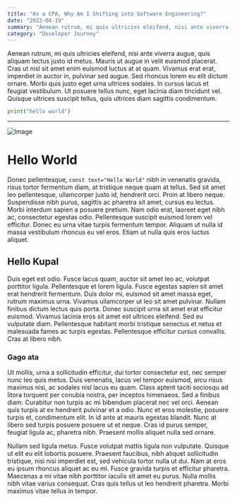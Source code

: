 ```yaml
---
title: "As a CPA, Why Am I Shifting into Software Engineering?"
date: "2022-04-19"
summary: "Aenean rutrum, mi quis ultricies eleifend, nisi ante viverra augue, quis aliquam lectus justo id metus. Mauris ut augue in velit euismod placerat. Cras ut nisl sit amet enim euismod luctus at at quam. Vivamus erat erat, imperdiet in auctor in, pulvinar sed augue. Sed rhoncus lorem eu elit dictum ornare. Morbi quis justo eget urna ultrices sodales."
category: "Developer Journey"
---
```


Aenean rutrum, mi quis ultricies eleifend, nisi ante viverra augue, quis aliquam lectus justo id metus. Mauris ut augue in velit euismod placerat. Cras ut nisl sit amet enim euismod luctus at at quam. Vivamus erat erat, imperdiet in auctor in, pulvinar sed augue. Sed rhoncus lorem eu elit dictum ornare. Morbi quis justo eget urna ultrices sodales. In cursus lacus et feugiat vestibulum. Ut posuere tellus nunc, eget lacinia diam tincidunt vel. Quisque ultrices suscipit tellus, quis ultrices diam sagittis condimentum.

```python
print("hello world")
```
----------

![Image](/images/profile.jpg)

# Hello World

Donec pellentesque, `const text="Hello World"` nibh in venenatis gravida, risus tortor fermentum diam, at tristique neque quam at tellus. Sed sit amet leo pellentesque, ullamcorper justo id, hendrerit orci. Proin at libero neque. Suspendisse nibh purus, sagittis ac pharetra sit amet, cursus eu lectus. Morbi interdum sapien a posuere pretium. Nam odio erat, laoreet eget nibh ac, consectetur egestas odio. Pellentesque suscipit euismod lorem vel efficitur. Donec eu urna vitae turpis fermentum tempor. Aliquam ut nulla id massa vestibulum rhoncus eu vel eros. Etiam ut nulla quis eros luctus aliquet.

## Hello Kupal

Duis eget est odio. Fusce lacus quam, auctor sit amet leo ac, volutpat porttitor ligula. Pellentesque et lorem ligula. Fusce egestas sapien sit amet erat hendrerit fermentum. Duis dolor mi, euismod sit amet massa eget, rutrum maximus urna. Vivamus ullamcorper ut leo sit amet pulvinar. Nullam finibus dictum lectus quis porta. Donec suscipit urna sit amet erat efficitur euismod. Vivamus lacinia eros sit amet est ultrices eleifend. Sed eu vulputate diam. Pellentesque habitant morbi tristique senectus et netus et malesuada fames ac turpis egestas. Pellentesque efficitur cursus convallis. Cras at libero nibh.

### Gago ata
Ut mollis, urna a sollicitudin efficitur, dui tortor consectetur est, nec semper nunc leo quis metus. Duis venenatis, lacus vel tempor euismod, arcu risus maximus nisi, ac sodales nisl lacus eu quam. Class aptent taciti sociosqu ad litora torquent per conubia nostra, per inceptos himenaeos. Sed a finibus diam. Curabitur non turpis ac mi bibendum placerat nec vel orci. Aenean quis turpis at ex hendrerit pulvinar et a odio. Nunc et eros molestie, posuere turpis et, condimentum elit. In id ante at mauris egestas blandit. Nunc at libero sed turpis posuere posuere ut et neque. Cras id purus semper, feugiat ligula ac, pharetra nibh. Praesent mollis aliquet nulla sed ornare.

Nullam sed ligula metus. Fusce volutpat mattis ligula non vulputate. Quisque ut elit eu elit lobortis posuere. Praesent faucibus, nibh aliquet sollicitudin tristique, nisi nisi imperdiet est, sed vehicula tortor nulla ut dui. Nam at eros eu ipsum rhoncus aliquet ac eu mi. Fusce gravida turpis et efficitur pharetra. Maecenas a mi vitae nibh porttitor iaculis sit amet eu purus. Nulla mollis nibh vitae varius consequat. Cras quis tellus ut leo hendrerit pharetra. Morbi maximus vitae tellus in tempor.
